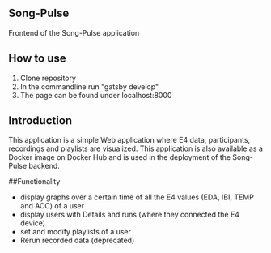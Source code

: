 ## Song-Pulse
Frontend of the Song-Pulse application

## How to use
1) Clone repository
2) In the commandline run "gatsby develop"
3) The page can be found under localhost:8000

## Introduction
This application is a simple Web application where E4 data, participants, recordings and playlists are visualized.
This application is also available as a Docker image on Docker Hub and is used in the deployment of the Song-Pulse backend. 

##Functionality
- display graphs over a certain time of all the E4 values (EDA, IBI, TEMP and ACC) of a user
- display users with Details and runs (where they connected the E4 device)
- set and modify playlists of a user
- Rerun recorded data (deprecated)
